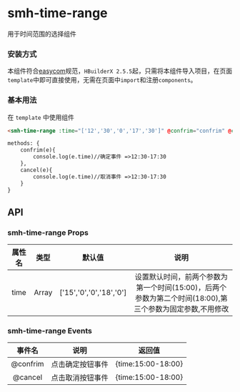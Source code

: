 # smh-time-range

用于时间范围的选择组件

### 安装方式

本组件符合[easycom](https://uniapp.dcloud.io/collocation/pages?id=easycom)规范，`HBuilderX 2.5.5`起，只需将本组件导入项目，在页面`template`中即可直接使用，无需在页面中`import`和注册`components`。

### 基本用法

在 ``template`` 中使用组件

```html
<smh-time-range :time="['12','30','0','17','30']" @confrim="confrim" @cancel="cancel"></smh-time-range>

methods: {
	confrim(e){
		console.log(e.time)//确定事件 =>12:30-17:30
	},
	cancel(e){
		console.log(e.time)//取消事件 =>12:30-17:30
	}
}
```


## API

### smh-time-range  Props

|属性名	|类型		|默认值	|说明				|
|:-:	|:-:		|:-:	|:-:				|
|time	|Array		|['15','0','0','18','0']		|设置默认时间，前两个参数为第一个时间(15:00)，后两个参数为第二个时间(18:00),第三个参数为固定参数,不用修改		|


### smh-time-range Events
|事件名	|说明			|返回值|
|:-:	|:-:			|:-:  |
|@confrim|点击确定按钮事件|{time:15:00-18:00}|
|@cancel|点击取消按钮事件|{time:15:00-18:00}|
